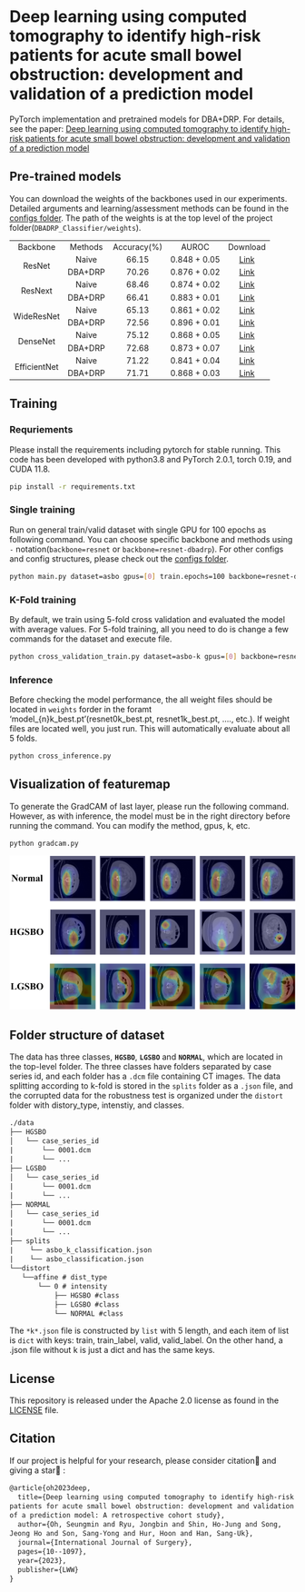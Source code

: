 # Deep learning using computed tomography to identify high-risk patients for acute small bowel obstruction: development and validation of a prediction model

PyTorch implementation and pretrained models for DBA+DRP. For details, see the paper: [Deep learning using computed tomography to identify high-risk patients for acute small bowel obstruction: development and validation of a prediction model](https://journals.lww.com/international-journal-of-surgery/fulltext/2023/12000/deep_learning_using_computed_tomography_to.39.aspx)

## Pre-trained models

You can download the weights of the backbones used in our experiments. Detailed arguments and learning/assessment methods can be found in the [configs folder](./configs). The path of the weights is at the top level of the project folder(`DBADRP_Classifier/weights`).

<table style="margin:auto;text-align:center">
    <tr>
        <td>Backbone</td>
        <td>Methods</td>
        <td>Accuracy(%)</td>
        <td>AUROC</td>
        <td>Download</td>
    </tr>
    <tr>
        <td rowspan='2'> ResNet </td>
        <td>Naive</td>
        <td>66.15</td>
        <td>0.848 + 0.05</td>
        <td><a href='https://drive.google.com/file/d/1bUIpTfOrkaelm5W4YkxVOgwclvq4Q9uH/view?usp=drive_link'>Link</a></td>
    </tr>
    <tr>
        <td>DBA+DRP</td>
        <td>70.26</td>
        <td>0.876 + 0.02</td>
        <td><a href='https://drive.google.com/file/d/1kx2e_oEZ_fQG7f8TPmsdrAEooBsGxxZg/view?usp=drive_link'>Link</a></td>
    </tr>
    <tr>
        <td rowspan='2'> ResNext </td>
        <td>Naive</td>
        <td>68.46</td>
        <td>0.874 + 0.02</td>
        <td><a href='https://drive.google.com/file/d/1TPA-ohb-zUkcHcRnPY-BLKDA5KfAO5y6/view?usp=drive_link'>Link</a></td>
    </tr>
    <tr>
        <td>DBA+DRP</td>
        <td>66.41</td>
        <td>0.883 + 0.01</td>
        <td><a href='https://drive.google.com/file/d/17WHRVqHg0tc1r9RBf_ZC-bUoE1AIdKAC/view?usp=drive_link'>Link</a></td>
    </tr>
    <tr>
        <td rowspan='2'> WideResNet </td>
        <td>Naive</td>
        <td>65.13</td>
        <td>0.861 + 0.02</td>
        <td><a href='https://drive.google.com/file/d/1I7OI5D8KbY3VmxJAvXFKIEaX4zVbdVYh/view?usp=drive_link'>Link</a></td>
    </tr>
    <tr>
        <td>DBA+DRP</td>
        <td>72.56</td>
        <td>0.896 + 0.01</td>
        <td><a href='https://drive.google.com/file/d/1LCwU1CIJ7YPunjucjKD5G-x2SaBDCUHY/view?usp=drive_link'>Link</a></td>
    </tr>
    <tr>
        <td rowspan='2'> DenseNet </td>
        <td>Naive</td>
        <td>75.12</td>
        <td>0.868 + 0.05</td>
        <td><a href='https://drive.google.com/file/d/1zGOdpWoN_5zDKzpnYaV0M4LrDFH9IelO/view?usp=drive_link'>Link</a></td>
    </tr>
    <tr>
        <td>DBA+DRP</td>
        <td>72.68</td>
        <td>0.873 + 0.07</td>
        <td><a href='https://drive.google.com/file/d/1fBjgpFU0O0Cv1mLQuqQpNp2K0bFvwO2_/view?usp=drive_link'>Link</a></td>
    </tr>
    <tr>
        <td rowspan='2'> EfficientNet </td>
        <td>Naive</td>
        <td>71.22</td>
        <td>0.841 + 0.04</td>
        <td><a href='https://drive.google.com/file/d/13cznS_lRj2cj2UTIsosrOk-SVX9BjFDa/view?usp=drive_link'>Link</a></td>
    </tr>
    <tr>
        <td>DBA+DRP</td>
        <td>71.71</td>
        <td>0.868 + 0.03</td>
        <td><a href='https://drive.google.com/file/d/1PBezed77mQZJtxaAt4PHL34ykxLETJZ2/view?usp=drive_link'>Link</a></td>
    </tr>
    <tr></tr>
</table>

## Training

### Requriements

Please install the requirements including pytorch for stable running. This code has been developed with python3.8 and PyTorch 2.0.1, torch 0.19, and CUDA 11.8.

```bash
pip install -r requirements.txt
```

### Single training

Run on general train/valid dataset with single GPU for 100 epochs as following command. You can choose specific backbone and methods using `-` notation(`backbone=resnet` or `backbone=resnet-dbadrp`). For other configs and config structures, please check out the [configs folder](./configs).

```bash
python main.py dataset=asbo gpus=[0] train.epochs=100 backbone=resnet-dbadrp
```

### K-Fold training

By default, we train using 5-fold cross validation and evaluated the model with average values. For 5-fold training, all you need to do is change a few commands for the dataset and execute file. 

```bash
python cross_validation_train.py dataset=asbo-k gpus=[0] backbone=resnet-dbadrp
```

### Inference

Before checking the model performance, the all weight files should be located in `weights` forder in the foramt ‘model_{n}k_best.pt’(resnet0k_best.pt, resnet1k_best.pt, …., etc.). If weight files are located well, you just run. This will automatically evaluate about all 5 folds.

```bash
python cross_inference.py
```
## Visualization of featuremap

To generate the GradCAM of last layer, please run the following command. However, as with inference, the model must be in the right directory before running the command. You can modify the method, gpus, k, etc.

```
python gradcam.py
```

![GradCAM](.asset/cam.png)

## Folder structure of dataset

The data has three classes, **`HGSBO`**, **`LGSBO`** and **`NORMAL`**, which are located in the top-level folder. The three classes have folders separated by case series id, and each folder has a `.dcm` file containing CT images. The data splitting according to k-fold is stored in the `splits` folder as a `.json` file, and the corrupted data for the robustness test is organized under the `distort` folder with distory_type, intenstiy, and classes.

```
./data
├── HGSBO
│   └── case_series_id
|		└── 0001.dcm
|		└── ...
├── LGSBO
│   └── case_series_id
|		└── 0001.dcm
|		└── ...
├── NORMAL
│   └── case_series_id
|		└── 0001.dcm
|		└── ...
├── splits
|    └── asbo_k_classification.json
|    └── asbo_classification.json
└──distort
   └──affine # dist_type
       └── 0 # intensity
           ├── HGSBO #class
           ├── LGSBO #class
           └── NORMAL #class
```

The `*k*.json` file is constructed by `list` with 5 length, and each item of list is `dict` with keys: train, train_label, valid, valid_label. On the other hand, a .json file without k is just a dict and has the same keys.

## License

This repository is released under the Apache 2.0 license as found in the [LICENSE](./LICENSE) file.

## Citation

If our project is helpful for your research, please consider citation:paperclip: and giving a star:star2: :

```
@article{oh2023deep,
  title={Deep learning using computed tomography to identify high-risk patients for acute small bowel obstruction: development and validation of a prediction model: A retrospective cohort study},
  author={Oh, Seungmin and Ryu, Jongbin and Shin, Ho-Jung and Song, Jeong Ho and Son, Sang-Yong and Hur, Hoon and Han, Sang-Uk},
  journal={International Journal of Surgery},
  pages={10--1097},
  year={2023},
  publisher={LWW}
}
```
